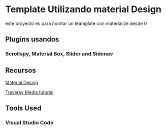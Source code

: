 # Template Utilizando material Design

este proyecto es para montar un teamplate con materialize desde 0

## Plugins usandos

### Scrollspy, Material Box, Slider and Sidenav

## Recursos

[Material Desing](https://materializecss.com).

[Traversy Media tutorial](https://www.youtube.com/watch?v=MaP3vO-vEsg).

## Tools Used

### Visual Studio Code
